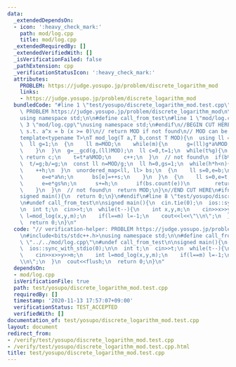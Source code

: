 ```yaml
---
data:
  _extendedDependsOn:
  - icon: ':heavy_check_mark:'
    path: mod/log.cpp
    title: mod/log.cpp
  _extendedRequiredBy: []
  _extendedVerifiedWith: []
  _isVerificationFailed: false
  _pathExtension: cpp
  _verificationStatusIcon: ':heavy_check_mark:'
  attributes:
    PROBLEM: https://judge.yosupo.jp/problem/discrete_logarithm_mod
    links:
    - https://judge.yosupo.jp/problem/discrete_logarithm_mod
  bundledCode: "#line 1 \"test/yosupo/discrete_logarithm_mod.test.cpp\"\n// verification-helper:\
    \ PROBLEM https://judge.yosupo.jp/problem/discrete_logarithm_mod\n\n#include<bits/stdc++.h>\n\
    using namespace std;\n\n#define call_from_test\n#line 1 \"mod/log.cpp\"\n\n#line\
    \ 3 \"mod/log.cpp\"\nusing namespace std;\n#endif\n//BEGIN CUT HERE\n// find x\
    \ s.t. a^x = b (x >= 0)\n// return MOD if not found\n// MOD can be composite numbers\n\
    template<typename T>\nT mod_log(T a,T b,const T MOD){\n  using ll = long long;\n\
    \  ll g=1;\n  {\n    ll m=MOD;\n    while(m){\n      g=(ll)g*a%MOD;\n      m>>=1;\n\
    \    }\n  }\n  g=__gcd(g,(ll)MOD);\n  ll c=0,t=1;\n  while(t%g){\n    if(t==b)\
    \ return c;\n    t=t*a%MOD;\n    c++;\n  }\n  // not found\n  if(b%g) return MOD;\n\
    \  t/=g;b/=g;\n  const ll n=MOD/g;\n  ll h=0,gs=1;\n  while(h*h<n){\n    gs=gs*a%n;\n\
    \    ++h;\n  }\n  unordered_map<ll, ll> bs;\n  {\n    ll s=0,e=b;\n    while(s<h){\n\
    \      e=e*a%n;\n      bs[e]=++s;\n    }\n  }\n  {\n    ll s=0,e=t;\n    while(s<n){\n\
    \      e=e*gs%n;\n      s+=h;\n      if(bs.count(e))\n        return c+s-bs[e];\n\
    \    }\n  }\n  // not found\n  return MOD;\n}\n//END CUT HERE\n#ifndef call_from_test\n\
    signed main(){\n  return 0;\n}\n#endif\n#line 8 \"test/yosupo/discrete_logarithm_mod.test.cpp\"\
    \n#undef call_from_test\n\nsigned main(){\n  cin.tie(0);\n  ios::sync_with_stdio(0);\n\
    \n  int t;\n  cin>>t;\n  while(t--){\n    int x,y,m;\n    cin>>x>>y>>m;\n    int\
    \ l=mod_log(x,y,m);\n    if(l==m) l=-1;\n    cout<<l<<\"\\n\";\n  }\n  cout<<flush;\n\
    \  return 0;\n}\n"
  code: "// verification-helper: PROBLEM https://judge.yosupo.jp/problem/discrete_logarithm_mod\n\
    \n#include<bits/stdc++.h>\nusing namespace std;\n\n#define call_from_test\n#include\
    \ \"../../mod/log.cpp\"\n#undef call_from_test\n\nsigned main(){\n  cin.tie(0);\n\
    \  ios::sync_with_stdio(0);\n\n  int t;\n  cin>>t;\n  while(t--){\n    int x,y,m;\n\
    \    cin>>x>>y>>m;\n    int l=mod_log(x,y,m);\n    if(l==m) l=-1;\n    cout<<l<<\"\
    \\n\";\n  }\n  cout<<flush;\n  return 0;\n}\n"
  dependsOn:
  - mod/log.cpp
  isVerificationFile: true
  path: test/yosupo/discrete_logarithm_mod.test.cpp
  requiredBy: []
  timestamp: '2020-11-13 17:57:07+09:00'
  verificationStatus: TEST_ACCEPTED
  verifiedWith: []
documentation_of: test/yosupo/discrete_logarithm_mod.test.cpp
layout: document
redirect_from:
- /verify/test/yosupo/discrete_logarithm_mod.test.cpp
- /verify/test/yosupo/discrete_logarithm_mod.test.cpp.html
title: test/yosupo/discrete_logarithm_mod.test.cpp
---
```

